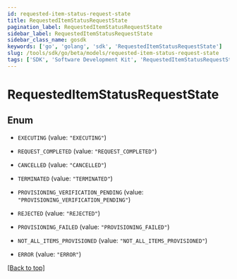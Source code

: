 ```yaml
---
id: requested-item-status-request-state
title: RequestedItemStatusRequestState
pagination_label: RequestedItemStatusRequestState
sidebar_label: RequestedItemStatusRequestState
sidebar_class_name: gosdk
keywords: ['go', 'golang', 'sdk', 'RequestedItemStatusRequestState'] 
slug: /tools/sdk/go/beta/models/requested-item-status-request-state
tags: ['SDK', 'Software Development Kit', 'RequestedItemStatusRequestState']
---
```


# RequestedItemStatusRequestState

## Enum


* `EXECUTING` (value: `"EXECUTING"`)

* `REQUEST_COMPLETED` (value: `"REQUEST_COMPLETED"`)

* `CANCELLED` (value: `"CANCELLED"`)

* `TERMINATED` (value: `"TERMINATED"`)

* `PROVISIONING_VERIFICATION_PENDING` (value: `"PROVISIONING_VERIFICATION_PENDING"`)

* `REJECTED` (value: `"REJECTED"`)

* `PROVISIONING_FAILED` (value: `"PROVISIONING_FAILED"`)

* `NOT_ALL_ITEMS_PROVISIONED` (value: `"NOT_ALL_ITEMS_PROVISIONED"`)

* `ERROR` (value: `"ERROR"`)


[[Back to top]](#) 


